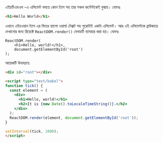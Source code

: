 এইচটিএমএল -এ এলিমেন্ট বলতে কোন ট্যাগ সহ তার সকল কন্টেন্টকেই বুঝায়। যেমনঃ

```HTML
<h1>Hello World</h1>
```

এখানে এইচওয়ান ট্যাগ এর ভিতর হ্যালো ওয়ার্ল্ড টেক্সট সহ পুরোটাই একটা এলিমেন্ট।
আর এই এলিমেন্টকে ব্রাউজারে দেখানোর জন্য রিয়েক্টে `ReactDOM.render()` মেথডটি ব্যাবহার করা হয়। যেমনঃ

```JS
ReactDOM.render(
    <h1>Hello, world!</h1>,
    document.getElementById('root')
);
```

আরেকটি উদাহরণঃ

```HTML
<div id="root"></div>

<script type="text/babel">
function tick() {
  const element = (
    <div>
      <h1>Hello, world!</h1>
      <h2>It is {new Date().toLocaleTimeString()}.</h2>
    </div>
  );
  ReactDOM.render(element, document.getElementById('root'));
}

setInterval(tick, 1000);
</script>
```
